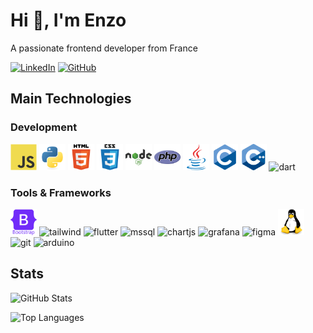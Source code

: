 # Hi 👋, I'm Enzo
A passionate frontend developer from France

[![LinkedIn](https://img.shields.io/badge/LinkedIn-0077B5?style=for-the-badge&logo=linkedin&logoColor=white)](https://www.linkedin.com/in/enzo-mensier/)
[![GitHub](https://img.shields.io/badge/GitHub-100000?style=for-the-badge&logo=github&logoColor=white)](https://github.com/enzo-mensier)

## Main Technologies

### Development
<p>
  <img src="https://raw.githubusercontent.com/devicons/devicon/master/icons/javascript/javascript-original.svg" alt="javascript" width="42" height="42"/>
  <img src="https://raw.githubusercontent.com/devicons/devicon/master/icons/python/python-original.svg" alt="python" width="42" height="42"/>
  <img src="https://raw.githubusercontent.com/devicons/devicon/master/icons/html5/html5-original-wordmark.svg" alt="html5" width="42" height="42"/>
  <img src="https://raw.githubusercontent.com/devicons/devicon/master/icons/css3/css3-original-wordmark.svg" alt="css3" width="42" height="42"/>
  <img src="https://raw.githubusercontent.com/devicons/devicon/master/icons/nodejs/nodejs-original-wordmark.svg" alt="nodejs" width="42" height="42"/>
  <img src="https://raw.githubusercontent.com/devicons/devicon/master/icons/php/php-original.svg" alt="php" width="42" height="42"/>
  <img src="https://raw.githubusercontent.com/devicons/devicon/master/icons/java/java-original.svg" alt="java" width="42" height="42"/>
  <img src="https://raw.githubusercontent.com/devicons/devicon/master/icons/c/c-original.svg" alt="c" width="42" height="42"/>
  <img src="https://raw.githubusercontent.com/devicons/devicon/master/icons/cplusplus/cplusplus-original.svg" alt="cplusplus" width="42" height="42"/>
  <img src="https://www.vectorlogo.zone/logos/dartlang/dartlang-icon.svg" alt="dart" width="42" height="42"/>
</p>

### Tools & Frameworks
<p>
  <img src="https://raw.githubusercontent.com/devicons/devicon/master/icons/bootstrap/bootstrap-plain-wordmark.svg" alt="bootstrap" width="42" height="42"/>
  <img src="https://www.vectorlogo.zone/logos/tailwindcss/tailwindcss-icon.svg" alt="tailwind" width="42" height="42"/>
  <img src="https://www.vectorlogo.zone/logos/flutterio/flutterio-icon.svg" alt="flutter" width="42" height="42"/>
  <img src="https://www.svgrepo.com/show/303229/microsoft-sql-server-logo.svg" alt="mssql" width="42" height="42"/>
  <img src="https://www.chartjs.org/media/logo-title.svg" alt="chartjs" width="42" height="42"/>
  <img src="https://www.vectorlogo.zone/logos/grafana/grafana-icon.svg" alt="grafana" width="42" height="42"/>
  <img src="https://www.vectorlogo.zone/logos/figma/figma-icon.svg" alt="figma" width="42" height="42"/>
  <img src="https://raw.githubusercontent.com/devicons/devicon/master/icons/linux/linux-original.svg" alt="linux" width="42" height="42"/>
  <img src="https://www.vectorlogo.zone/logos/git-scm/git-scm-icon.svg" alt="git" width="42" height="42"/>
  <img src="https://cdn.worldvectorlogo.com/logos/arduino-1.svg" alt="arduino" width="42" height="42"/>
</p>

## Stats

![GitHub Stats](https://github-readme-stats.vercel.app/api?username=enzo-mensier&show_icons=true&border_color=000000&bg_color=ffffff&title_color=ff3377&text_color=434d58&icon_color=3498db&border_radius=10&line_height=30&custom_title=GitHub%20Activity)

![Top Languages](https://github-readme-stats.vercel.app/api/top-langs?username=enzo-mensier&show_icons=true&locale=en&layout=compact&border_color=000000&bg_color=ffffff&title_color=ff3377&text_color=434d58&border_radius=10&custom_title=Most%20Used%20Languages&langs_count=5)
